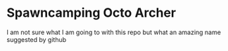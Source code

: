 # Spawncamping Octo Archer


I am not sure what I am going to with this repo but what an amazing name suggested by github
